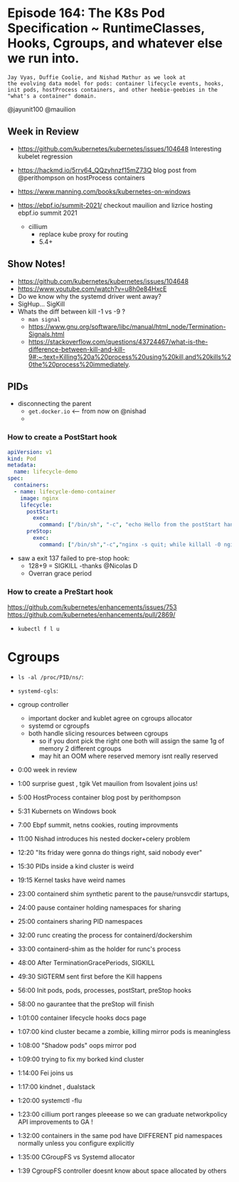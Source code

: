 # Episode 164: The K8s Pod Specification ~ RuntimeClasses, Hooks, Cgroups, and whatever else we run into.

```
Jay Vyas, Duffie Coolie, and Nishad Mathur as we look at
the evolving data model for pods: container lifecycle events, hooks, init pods, hostProcess containers, and other heebie-geebies in the "what's a container" domain.
```
@jayunit100 
@mauilion

## Week in Review
- https://github.com/kubernetes/kubernetes/issues/104648 Interesting kubelet regression
- https://hackmd.io/5rrv64_QQzyhnzf15mZ73Q blog post from @perithompson on hostProcess containers
- https://www.manning.com/books/kubernetes-on-windows  

- https://ebpf.io/summit-2021/ checkout mauilion and lizrice hosting ebpf.io summit 2021
  - cillium
    -  replace kube proxy for routing
    -  5.4+ 
## Show Notes!

- https://github.com/kubernetes/kubernetes/issues/104648
- https://www.youtube.com/watch?v=u8h0e84HxcE
- Do we know why the systemd driver went away?
- SigHup... SigKill
- Whats the diff between kill -1 vs -9 ?
    - `man signal`
    - https://www.gnu.org/software/libc/manual/html_node/Termination-Signals.html
    - https://stackoverflow.com/questions/43724467/what-is-the-difference-between-kill-and-kill-9#:~:text=Killing%20a%20process%20using%20kill,and%20kills%20the%20process%20immediately.

## PIDs
- disconnecting the parent
    - `get.docker.io` <-- from now on @nishad 
    - 
### How to create a PostStart hook
```yaml
apiVersion: v1
kind: Pod
metadata:
  name: lifecycle-demo
spec:
  containers:
  - name: lifecycle-demo-container
    image: nginx
    lifecycle:
      postStart:
        exec:
          command: ["/bin/sh", "-c", "echo Hello from the postStart handler > /usr/share/message"]
      preStop:
        exec:
          command: ["/bin/sh","-c","nginx -s quit; while killall -0 nginx; do sleep 1; done"]
```
- saw a exit 137  failed to pre-stop hook:
    - 128+9 = SIGKILL -thanks @Nicolas D 
    - Overran grace period

### How to create a PreStart hook
https://github.com/kubernetes/enhancements/issues/753
https://github.com/kubernetes/enhancements/pull/2869/

- `kubectl f l u`

# Cgroups
- `ls -al /proc/PID/ns/`: 
- `systemd-cgls`:
- cgroup controller
    - important docker and kublet agree on cgroups allocator
    - systemd or cgroupfs
    - both handle slicing resources between cgroups 
        - so if you dont pick the right one both will assign the same 1g of memory 2 different cgroups
        - may hit an OOM  where reserved memory isnt really reserved



- 0:00 week in review
- 1:00 surprise guest , tgik Vet mauilion from Isovalent joins us!
- 5:00 HostProcess container blog post by perithompson
- 5:31 Kubernets on Windows book
- 7:00 Ebpf summit, netns cookies, routing improvments
- 11:00 Nishad introduces his nested docker+celery problem
- 12:20 "Its friday were gonna do things right, said nobody ever"
- 15:30 PIDs inside a kind cluster is weird
- 19:15 Kernel tasks have weird names
- 23:00 containerd shim synthetic parent to the pause/runsvcdir startups,
- 24:00 pause container holding namespaces for sharing
- 25:00 containers sharing PID namespaces
- 32:00 runc creating the process for containerd/dockershim
- 33:00 containerd-shim as the holder for runc's process
- 48:00 After TerminationGracePeriods, SIGKILL 
- 49:30 SIGTERM sent first before the Kill happens
- 56:00 Init pods, pods, processes, postStart, preStop hooks
- 58:00 no gaurantee that the preStop will finish
- 1:01:00 container lifecycle hooks docs page 
- 1:07:00 kind cluster became a zombie, killing mirror pods is meaningless
- 1:08:00 "Shadow pods" oops mirror pod
- 1:09:00 trying to fix my borked kind cluster
- 1:14:00 Fei joins us 
- 1:17:00 kindnet , dualstack
- 1:20:00 systemctl -flu 
- 1:23:00 cillium port ranges pleeease so we can graduate networkpolicy API improvements to GA !
- 1:32:00 containers in the same pod have DIFFERENT pid namespaces normally unless you configure explicitly
- 1:35:00 CGroupFS vs Systemd allocator 
- 1:39 CgroupFS controller doesnt know about space allocated by others

